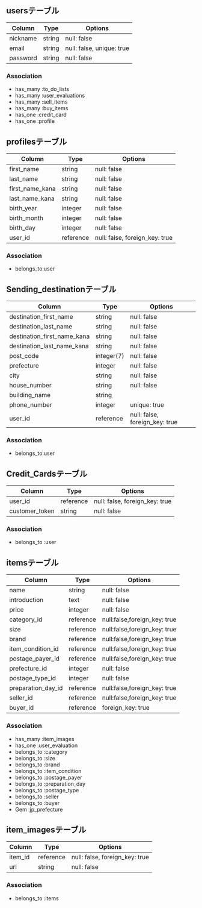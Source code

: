 ## usersテーブル
|Column|Type|Options|
|------|----|-------|
|nickname|string|null: false|
|email|string|null: false, unique: true|
|password|string|null: false|

### Association
- has_many :to_do_lists
- has_many :user_evaluations
- has_many :sell_items
- has_many :buy_items
- has_one :credit_card
- has_one :profile

## profilesテーブル
|Column|Type|Options|
|------|----|-------|
|first_name|string|null: false|
|last_name|string|null: false|
|first_name_kana|string|null: false|
|last_name_kana|string|null: false|
|birth_year|integer|null: false|
|birth_month|integer|null: false|
|birth_day|integer|null: false|
|user_id|reference|null: false, foreign_key: true|

### Association
- belongs_to:user

## Sending_destinationテーブル
|Column|Type|Options|
|------|----|-------|
|destination_first_name|string|null: false|
|destination_last_name|string|null: false|
|destination_first_name_kana|string|null: false|
|destination_last_name_kana|string|null: false|
|post_code|integer(7)|null: false|
|prefecture|integer|null: false|
|city|string|null: false|
|house_number|string|null: false|
|building_name|string||
|phone_number|integer|unique: true|
|user_id|reference|null: false, foreign_key: true|

### Association
- belongs_to:user

## Credit_Cardsテーブル
|Column|Type|Options|
|------|----|-------|
|user_id|reference|null: false, foreign_key: true|
|customer_token|string|null: false|

### Association
- belongs_to :user

## itemsテーブル
|Column|Type|Options|
|------|----|-------|
|name|string|null: false|
|introduction|text|null: false|
|price|integer|null: false|
|category_id|reference|null:false,foreign_key: true|
|size|reference|null:false,foreign_key: true|
|brand|reference|null:false,foreign_key: true|
|item_condition_id|reference|null:false,foreign_key: true|
|postage_payer_id|reference|null:false,foreign_key: true|
|prefecture_id|integer|null: false|
|postage_type_id|integer|null: false|
|preparation_day_id|reference|null:false,foreign_key: true|
|seller_id|reference|null:false,foreign_key: true|
|buyer_id|reference|foreign_key: true|

### Association
- has_many :item_images
- has_one :user_evaluation
- belongs_to :category
- belongs_to :size
- belongs_to :brand
- belongs_to :item_condition
- belongs_to :postage_payer
- belongs_to :preparation_day
- belongs_to :postage_type
- belongs_to :seller
- belongs_to :buyer
- Gem :jp_prefecture

## item_imagesテーブル
|Column|Type|Options|
|------|----|-------|
|item_id|reference|null: false, foreign_key: true|
|url|string|null: false|

### Association
- belongs_to :items

